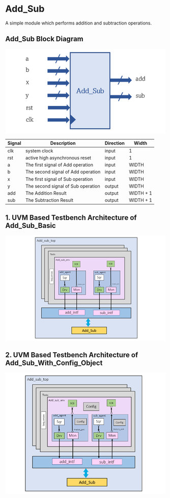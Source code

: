 # Add_Sub
A simple module which performs addition and subtraction operations.

## Add_Sub Block Diagram
![image](https://github.com/UserImages/user_images/blob/main/add_sub.PNG)

| Signal   |    Description                     | Direction| Width     |
|----------|------------------------------------|----------|-----------|
| clk      | system clock                       | input    | 1         |
| rst      | active high asynchronous reset     | input    | 1         |
| a        | The first signal of Add operation  | input    | WIDTH     |
| b        | The second signal of Add operation | input    | WIDTH     |
| x        | The first signal of Sub operation  | input    | WIDTH     |
| y        | The second signal of Sub operation | output   | WIDTH     |
| add      | The Addition Result                | output   | WIDTH + 1 |
| sub      | The Subtraction  Result            | output   | WIDTH + 1 |

## 1. UVM Based Testbench Architecture of Add_Sub_Basic
![image](https://github.com/UserImages/user_images/blob/main/add_sub_basic.PNG)

## 2. UVM Based Testbench Architecture of Add_Sub_With_Config_Object
![image](https://github.com/UserImages/user_images/blob/main/add_sub_config_object.PNG)
